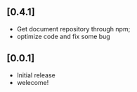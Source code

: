 ## [0.4.1]
- Get document repository through npm;
- optimize code and fix some bug

## [0.0.1]
- Initial release
- welecome!